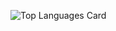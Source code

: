 ![Top Languages Card](https://github-readme-stats.vercel.app/api/top-langs/?username=aaaaaaaalesha&layout=compact)
